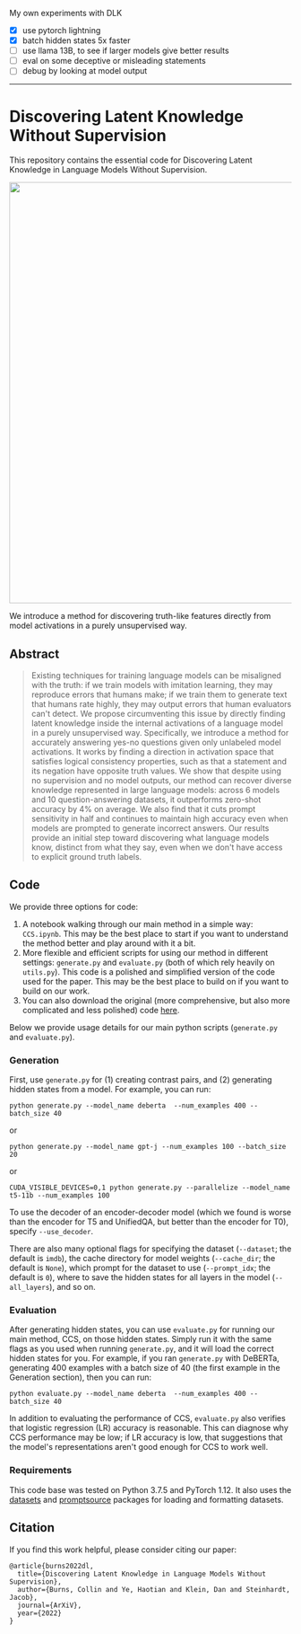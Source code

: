 My own experiments with DLK

- [x] use pytorch lightning
- [x] batch hidden states 5x faster
- [ ] use llama 13B, to see if larger models give better results
- [ ] eval on some deceptive or misleading statements
- [ ] debug by looking at model output

-------------

# Discovering Latent Knowledge Without Supervision

This repository contains the essential code for Discovering Latent Knowledge in Language Models Without Supervision.

<p align="center">
<img src="figure.png" width="750">
</p>

We introduce a method for discovering truth-like features directly from model activations in a purely unsupervised way.

## Abstract
> Existing techniques for training language models can be misaligned with the truth: if we train models with imitation learning, they may reproduce errors that humans make; if we train them to generate text that humans rate highly, they may output errors that human evaluators can't detect. We propose circumventing this issue by directly finding latent knowledge inside the internal activations of a language model in a purely unsupervised way. Specifically, we introduce a method for accurately answering yes-no questions given only unlabeled model activations. It works by finding a direction in activation space that satisfies logical consistency properties, such as that a statement and its negation have opposite truth values. We show that despite using no supervision and no model outputs, our method can recover diverse knowledge represented in large language models: across 6 models and 10 question-answering datasets, it outperforms zero-shot accuracy by 4\% on average. We also find that it cuts prompt sensitivity in half and continues to maintain high accuracy even when models are prompted to generate incorrect answers. Our results provide an initial step toward discovering what language models know, distinct from what they say, even when we don't have access to explicit ground truth labels.

## Code

We provide three options for code:
1. A notebook walking through our main method in a simple way: `CCS.ipynb`. This may be the best place to start if you want to understand the method better and play around with it a bit.
2. More flexible and efficient scripts for using our method in different settings: `generate.py` and `evaluate.py` (both of which rely heavily on `utils.py`). This code is a polished and simplified version of the code used for the paper. This may be the best place to build on if you want to build on our work.
3. You can also download the original (more comprehensive, but also more complicated and less polished) code [here](https://openreview.net/attachment?id=ETKGuby0hcs&name=supplementary_material).

Below we provide usage details for our main python scripts (`generate.py` and `evaluate.py`).

### Generation
First, use `generate.py` for (1) creating contrast pairs, and (2) generating hidden states from a model. For example, you can run:
```
python generate.py --model_name deberta  --num_examples 400 --batch_size 40
```
or
```
python generate.py --model_name gpt-j --num_examples 100 --batch_size 20
```
or
```
CUDA_VISIBLE_DEVICES=0,1 python generate.py --parallelize --model_name t5-11b --num_examples 100 
```

To use the decoder of an encoder-decoder model (which we found is worse than the encoder for T5 and UnifiedQA, but better than the encoder for T0), specify `--use_decoder`.

There are also many optional flags for specifying the dataset (`--dataset`; the default is `imdb`), the cache directory for model weights (`--cache_dir`; the default is `None`), which prompt for the dataset to use (`--prompt_idx`; the default is `0`), where to save the hidden states for all layers in the model (`--all_layers`), and so on.

### Evaluation 
After generating hidden states, you can use `evaluate.py` for running our main method, CCS, on those hidden states. Simply run it with the same flags as you used when running `generate.py`, and it will load the correct hidden states for you. For example, if you ran `generate.py` with DeBERTa, generating 400 examples with a batch size of 40 (the first example in the Generation section), then you can run:
```
python evaluate.py --model_name deberta  --num_examples 400 --batch_size 40
```

In addition to evaluating the performance of CCS, `evaluate.py` also verifies that logistic regression (LR) accuracy is reasonable. This can diagnose why CCS performance may be low; if LR accuracy is low, that suggestions that the model's representations aren't good enough for CCS to work well.

### Requirements

This code base was tested on Python 3.7.5 and PyTorch 1.12. It also uses the [datasets](https://pypi.org/project/datasets/) and [promptsource](https://github.com/bigscience-workshop/promptsource) packages for loading and formatting datasets. 

## Citation

If you find this work helpful, please consider citing our paper:

    @article{burns2022dl,
      title={Discovering Latent Knowledge in Language Models Without Supervision},
      author={Burns, Collin and Ye, Haotian and Klein, Dan and Steinhardt, Jacob},
      journal={ArXiV},
      year={2022}
    }

